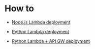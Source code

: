 # How to

 - [Node.js Lambda deployment](../main/nodejs/README.md)

 - [Python Lambda deployment](../main/python/README.md)

 - [Python Lambda + API GW deployment](../main/python_and_api_gw/README.md)
